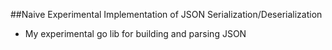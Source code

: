 ##Naive Experimental Implementation of JSON Serialization/Deserialization

* My experimental go lib for building and parsing JSON